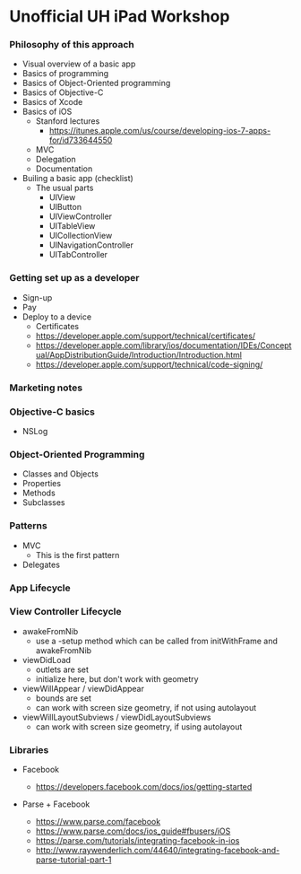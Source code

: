 # Unofficial UH iPad Workshop

### Philosophy of this approach
- Visual overview of a basic app
- Basics of programming
- Basics of Object-Oriented programming
- Basics of Objective-C
- Basics of Xcode
- Basics of iOS
  - Stanford lectures
    - https://itunes.apple.com/us/course/developing-ios-7-apps-for/id733644550
  - MVC
  - Delegation
  - Documentation
- Builing a basic app (checklist)
  - The usual parts
    - UIView
    - UIButton
    - UIViewController
    - UITableView
    - UICollectionView
    - UINavigationController
    - UITabController

### Getting set up as a developer
- Sign-up
- Pay
- Deploy to a device
  - Certificates
  - https://developer.apple.com/support/technical/certificates/
  - https://developer.apple.com/library/ios/documentation/IDEs/Conceptual/AppDistributionGuide/Introduction/Introduction.html
  - https://developer.apple.com/support/technical/code-signing/

### Marketing notes

### Objective-C basics
- NSLog

### Object-Oriented Programming
- Classes and Objects
- Properties
- Methods
- Subclasses

### Patterns
- MVC
  - This is the first pattern
- Delegates

### App Lifecycle

### View Controller Lifecycle
- awakeFromNib
  - use a -setup method which can be called from initWithFrame and awakeFromNib
- viewDidLoad
  - outlets are set
  - initialize here, but don't work with geometry
- viewWillAppear / viewDidAppear
  - bounds are set
  - can work with screen size geometry, if not using autolayout
- viewWillLayoutSubviews / viewDidLayoutSubviews
  - can work with screen size geometry, if using autolayout

### Libraries
- Facebook
  - https://developers.facebook.com/docs/ios/getting-started

- Parse + Facebook
  - https://www.parse.com/facebook
  - https://www.parse.com/docs/ios_guide#fbusers/iOS
  - https://parse.com/tutorials/integrating-facebook-in-ios
  - http://www.raywenderlich.com/44640/integrating-facebook-and-parse-tutorial-part-1
